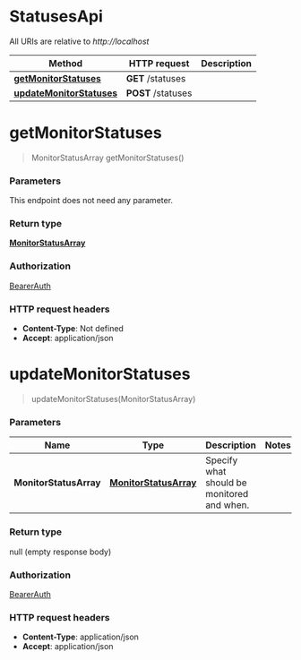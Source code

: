 # StatusesApi

All URIs are relative to *http://localhost*

Method | HTTP request | Description
------------- | ------------- | -------------
[**getMonitorStatuses**](StatusesApi.md#getMonitorStatuses) | **GET** /statuses | 
[**updateMonitorStatuses**](StatusesApi.md#updateMonitorStatuses) | **POST** /statuses | 


<a name="getMonitorStatuses"></a>
# **getMonitorStatuses**
> MonitorStatusArray getMonitorStatuses()



### Parameters
This endpoint does not need any parameter.

### Return type

[**MonitorStatusArray**](../Models/MonitorStatusArray.md)

### Authorization

[BearerAuth](../README.md#BearerAuth)

### HTTP request headers

- **Content-Type**: Not defined
- **Accept**: application/json

<a name="updateMonitorStatuses"></a>
# **updateMonitorStatuses**
> updateMonitorStatuses(MonitorStatusArray)



### Parameters

Name | Type | Description  | Notes
------------- | ------------- | ------------- | -------------
 **MonitorStatusArray** | [**MonitorStatusArray**](../Models/MonitorStatusArray.md)| Specify what should be monitored and when. |

### Return type

null (empty response body)

### Authorization

[BearerAuth](../README.md#BearerAuth)

### HTTP request headers

- **Content-Type**: application/json
- **Accept**: application/json

